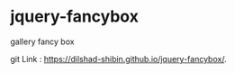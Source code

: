 # jquery-fancybox
gallery fancy box


git Link : https://dilshad-shibin.github.io/jquery-fancybox/.
